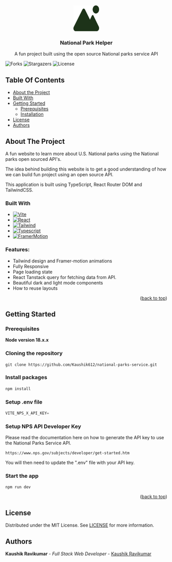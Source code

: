 <br/>
<p align="center">
<a href="https://github.com/Kaushik612/national-parks-service">
    <img src="/public/logo.svg" alt="Logo" width="80" height="80">
  </a>
  <h3 align="center">National Park Helper</h3>

  <p align="center">
    A fun project built using the open source National parks service API
    <br/>
  </p>
</p>

![Forks](https://img.shields.io/github/forks/Kaushik612/national-parks-service?style=social) ![Stargazers](https://img.shields.io/github/stars/Kaushik612/national-parks-service?style=social) ![License](https://img.shields.io/github/license/Kaushik612/national-parks-service)

## Table Of Contents

- [About the Project](#about-the-project)
- [Built With](#built-with)
- [Getting Started](#getting-started)
  - [Prerequisites](#prerequisites)
  - [Installation](#installation)
- [License](#license)
- [Authors](#authors)

## About The Project

A fun website to learn more about U.S. National parks using the National parks open sourced API's.

The idea behind building this website is to get a good understanding of how we can build fun project using an open source API.

This application is built using TypeScript, React Router DOM and TailwindCSS.

### Built With

- [![Vite][Vite.js]][Vite-url]
- [![React][React.js]][React-url]
- [![Tailwind][Tailwind.css]][Tailwind-url]
- [![Typescript][Typescript]][Typescript-url]
- [![FramerMotion][FramerMotion]][FramerMotion-url]

### Features:

- Tailwind design and Framer-motion animations
- Fully Responsive
- Page loading state
- React Tanstack query for fetching data from API.
- Beautiful dark and light mode components
- How to reuse layouts

<p align="right">(<a href="#readme-top">back to top</a>)</p>

## Getting Started

### Prerequisites

**Node version 18.x.x**

### Cloning the repository

```shell
git clone https://github.com/Kaushik612/national-parks-service.git
```

### Install packages

```sh
npm install
```

### Setup .env file

```js
VITE_NPS_X_API_KEY=
```

### Setup NPS API Developer Key

Please read the documentation here on how to generate the API key to use the National Parks Service API.

```shell
https://www.nps.gov/subjects/developer/get-started.htm
```

You will then need to update the ".env" file with your API key.

### Start the app

```shell
npm run dev
```

<p align="right">(<a href="#readme-top">back to top</a>)</p>

## License

Distributed under the MIT License. See [LICENSE](https://github.com/Kaushik612/national-parks-service/blob/main/LICENSE.md) for more information.

## Authors

**Kaushik Ravikumar** - _Full Stack Web Developer_ - [Kaushik Ravikumar](https://github.com/kaushik612)

<!-- MARKDOWN LINKS & IMAGES -->
<!-- https://www.markdownguide.org/basic-syntax/#reference-style-links -->

[contributors-shield]: https://img.shields.io/github/contributors/github_username/repo_name.svg?style=for-the-badge
[contributors-url]: https://github.com/github_username/repo_name/graphs/contributors
[forks-shield]: https://img.shields.io/github/forks/github_username/repo_name.svg?style=for-the-badge
[forks-url]: https://github.com/github_username/repo_name/network/members
[stars-shield]: https://img.shields.io/github/stars/github_username/repo_name.svg?style=for-the-badge
[stars-url]: https://github.com/github_username/repo_name/stargazers
[issues-shield]: https://img.shields.io/github/issues/github_username/repo_name.svg?style=for-the-badge
[issues-url]: https://github.com/github_username/repo_name/issues
[license-shield]: https://img.shields.io/github/license/github_username/repo_name.svg?style=for-the-badge
[license-url]: https://github.com/github_username/repo_name/blob/master/LICENSE.txt
[linkedin-shield]: https://img.shields.io/badge/-LinkedIn-black.svg?style=for-the-badge&logo=linkedin&colorB=555
[linkedin-url]: https://linkedin.com/in/linkedin_username
[product-screenshot]: images/screenshot.png
[Vite.js]: https://img.shields.io/badge/Vite-646CFF?style=for-the-badge&logo=Vite&logoColor=white
[Vite-url]: https://vitejs.dev/
[React.js]: https://img.shields.io/badge/React-20232A?style=for-the-badge&logo=react&logoColor=61DAFB
[React-url]: https://reactjs.org/
[Tailwind.css]: https://img.shields.io/badge/Tailwind_CSS-38B2AC?style=for-the-badge&logo=tailwind-css&logoColor=white
[Tailwind-url]: https://tailwindcss.com/
[Typescript]: https://img.shields.io/badge/TypeScript-007ACC?style=for-the-badge&logo=typescript&logoColor=white
[Typescript-url]: https:/typescript.org
[FramerMotion]: https://img.shields.io/badge/Framer%20Motion-0055FF?style=for-the-badge&logo=framer&logoColor=white
[FramerMotion-url]: https://www.framer.com/motion/
